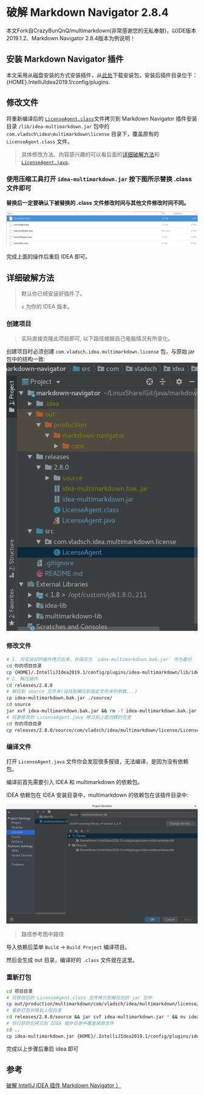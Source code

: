 # 破解 Markdown Navigator 2.8.4

本文Fork自CrazyBunQnQ/multimarkdown(非常感谢您的无私奉献)，以IDE版本2019.1.2、Markdown Navigator 2.8.4版本为例说明！

## 安装 Markdown Navigator 插件

本文采用从磁盘安装的方式安装插件，从[此处](https://plugins.jetbrains.com/plugin/7896-markdown-navigator)下载安装包，安装后插件目录位于：{HOME}.IntelliJIdea2019.1/config/plugins.

## 修改文件

将重新编译后的 [`LicenseAgent.class`](https://github.com/dcfenga/markdown-navigator/tree/master/releases/2.8.0)文件拷贝到 Markdown Navigator 插件安装目录 `/lib/idea-multimarkdown.jar` 包中的 `com.vladsch\idea\multimarkdown\license` 目录下，覆盖原有的 `LicenseAgent.class` 文件。

>具体修改方法、内容感兴趣的可以看后面的[详细破解方法](#详细破解方法)和 [`LicenseAgent.java`](https://github.com/dcfenga/markdown-navigator/tree/master/src/com/vladsch/idea/multimarkdown/license)。

### 使用压缩工具打开 `idea-multimarkdown.jar` 按下图所示替换 .class 文件即可
**替换后一定要确认下被替换的 .class 文件修改时间与其他文件修改时间不同。**

![确认替换成功](doc/ClassReplace.png)

完成上面的操作后重启 IDEA 即可。

## 详细破解方法

>默认你已经安装好插件了。
>
>`x` 为你的 IDEA 版本。

### 创建项目

>实际直接克隆此项目即可,
>以下路径根据自己电脑情况有所变化。

创建项目时必须创建 `com.vladsch.idea.multimarkdown.license` 包，与原始 jar 包中的结构一致:
![ProjctStructure.png](doc/ProjctStructure.png)

### 修改文件

```bash
# 1. 将安装好的插件拷贝出来，并保存为 `idea-multimarkdown.bak.jar` 作为备份
cd 你的项目目录
cp {HOME}/.IntelliJIdea2019.1/config/plugins/idea-multimarkdown/lib/idea-multimarkdown.jar ./releases/2.8.0/idea-multimarkdown.bak.jar
# 2. 解压插件
cd releases/2.8.0
# 解压到 source 文件夹(没找到解压到指定文件夹的参数...)
cp idea-multimarkdown.bak.jar ./source/
cd source
jar xvf idea-multimarkdown.bak.jar && rm -f idea-multimarkdown.bak.jar
# 将要修改的 LicenseAgent.java 拷贝到上面创建的包里
cd 你的项目目录
cp releases/2.8.0/source/com/vladsch/idea/multimarkdown/license/LicenseAgent.java src/com/vladsch/idea/multimarkdown/license/
```

### 编译文件

打开 `LicenseAgent.java` 文件你会发现很多报错，无法编译，是因为没有依赖包。

编译前首先需要引入 IDEA 和 multimarkdown 的依赖包。

IDEA 依赖包在 IDEA 安装目录中，multimarkdown 的依赖包在该插件目录中:

![IDEA 依赖包](doc/Library.png)

>路径参考图中路径

导入依赖后菜单 `Build` → `Build Project` 编译项目。

然后会生成 out 目录，编译好的 `.class` 文件就在这里。

### 重新打包

```bash
cd 项目目录
# 将修改后的 LicenseAgent.class 文件拷贝到解压后的 jar 包中
cp out/production/multimarkdown/com/vladsch/idea/multimarkdown/license/LicenseAgent.class ./releases/2.8.0/source/com/vladsch/idea/multimarkdown/license/
# 重新打包并移到上层目录
cd releases/2.8.0/source && jar cvf idea-multimarkdown.jar * && mv idea-multimarkdown.jar ../
# 将打好的包拷贝到 IDEA 插件目录中覆盖掉原文件
cd ..
cp idea-multimarkdown.jar {HOME}/.IntelliJIdea2019.1/config/plugins/idea-multimarkdown/lib/idea-multimarkdown.jar
```

完成以上步骤后重启 idea 即可

## 参考

[破解 IntelliJ IDEA 插件 Markdown Navigator ）](https://code.skyheng.com/post/54321.html)
